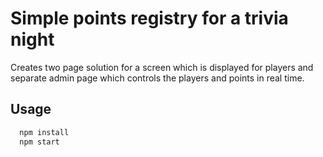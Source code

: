 
# Simple points registry for a trivia night

Creates two page solution for a screen which is displayed for players and separate admin page which controls the players and points in real time. 


## Usage

```bash
  npm install
  npm start
```
